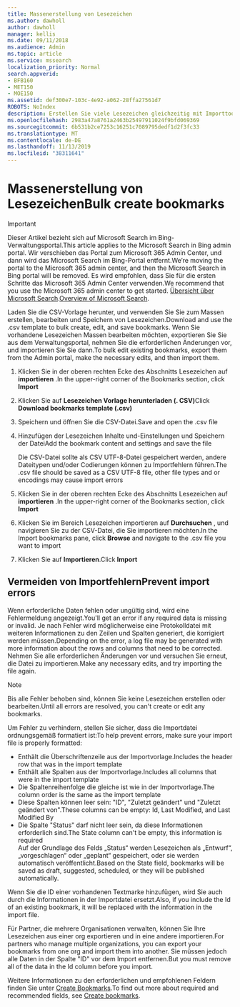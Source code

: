```yaml
---
title: Massenerstellung von Lesezeichen
ms.author: dawholl
author: dawholl
manager: kellis
ms.date: 09/11/2018
ms.audience: Admin
ms.topic: article
ms.service: mssearch
localization_priority: Normal
search.appverid:
- BFB160
- MET150
- MOE150
ms.assetid: def300e7-103c-4e92-a062-28ffa27561d7
ROBOTS: NoIndex
description: Erstellen Sie viele Lesezeichen gleichzeitig mit Importtools für das Microsoft Search-Verwaltungsportal.
ms.openlocfilehash: 2983a47a8761a2463b25497911024f9bfd069369
ms.sourcegitcommit: 6b531b2ce7253c16251c7089795dedf1d2f3fc33
ms.translationtype: MT
ms.contentlocale: de-DE
ms.lasthandoff: 11/13/2019
ms.locfileid: "38311641"
---
```

# <a name="bulk-create-bookmarks"></a><span data-ttu-id="6efaa-103">Massenerstellung von Lesezeichen</span><span class="sxs-lookup"><span data-stu-id="6efaa-103">Bulk create bookmarks</span></span>

> [!IMPORTANT]
> <span data-ttu-id="6efaa-104">Dieser Artikel bezieht sich auf Microsoft Search im Bing-Verwaltungsportal.</span><span class="sxs-lookup"><span data-stu-id="6efaa-104">This article applies to the Microsoft Search in Bing admin portal.</span></span> <span data-ttu-id="6efaa-105">Wir verschieben das Portal zum Microsoft 365 Admin Center, und dann wird das Microsoft Search im Bing-Portal entfernt.</span><span class="sxs-lookup"><span data-stu-id="6efaa-105">We’re moving the portal to the Microsoft 365 admin center, and then the Microsoft Search in Bing portal will be removed.</span></span> <span data-ttu-id="6efaa-106">Es wird empfohlen, dass Sie für die ersten Schritte das Microsoft 365 Admin Center verwenden.</span><span class="sxs-lookup"><span data-stu-id="6efaa-106">We recommend that you use the Microsoft 365 admin center to get started.</span></span> <span data-ttu-id="6efaa-107">[Übersicht über Microsoft Search](overview-microsoft-search.md).</span><span class="sxs-lookup"><span data-stu-id="6efaa-107">[Overview of Microsoft Search](overview-microsoft-search.md).</span></span>
    
<span data-ttu-id="6efaa-108">Laden Sie die CSV-Vorlage herunter, und verwenden Sie Sie zum Massen erstellen, bearbeiten und Speichern von Lesezeichen.</span><span class="sxs-lookup"><span data-stu-id="6efaa-108">Download and use the .csv template to bulk create, edit, and save bookmarks.</span></span> <span data-ttu-id="6efaa-109">Wenn Sie vorhandene Lesezeichen Massen bearbeiten möchten, exportieren Sie Sie aus dem Verwaltungsportal, nehmen Sie die erforderlichen Änderungen vor, und importieren Sie Sie dann.</span><span class="sxs-lookup"><span data-stu-id="6efaa-109">To bulk edit existing bookmarks, export them from the Admin portal, make the necessary edits, and then import them.</span></span>
  
1. <span data-ttu-id="6efaa-110">Klicken Sie in der oberen rechten Ecke des Abschnitts Lesezeichen auf **importieren** .</span><span class="sxs-lookup"><span data-stu-id="6efaa-110">In the upper-right corner of the Bookmarks section, click **Import**</span></span>
    
2. <span data-ttu-id="6efaa-111">Klicken Sie auf **Lesezeichen Vorlage herunterladen (. CSV)**</span><span class="sxs-lookup"><span data-stu-id="6efaa-111">Click **Download bookmarks template (.csv)**</span></span>
    
3. <span data-ttu-id="6efaa-112">Speichern und öffnen Sie die CSV-Datei.</span><span class="sxs-lookup"><span data-stu-id="6efaa-112">Save and open the .csv file</span></span>
    
4. <span data-ttu-id="6efaa-113">Hinzufügen der Lesezeichen Inhalte und-Einstellungen und Speichern der Datei</span><span class="sxs-lookup"><span data-stu-id="6efaa-113">Add the bookmark content and settings and save the file</span></span>

    <span data-ttu-id="6efaa-114">Die CSV-Datei sollte als CSV UTF-8-Datei gespeichert werden, andere Dateitypen und/oder Codierungen können zu Importfehlern führen.</span><span class="sxs-lookup"><span data-stu-id="6efaa-114">The .csv file should be saved as a CSV UTF-8 file, other file types and or encodings may cause import errors</span></span>
    
5. <span data-ttu-id="6efaa-115">Klicken Sie in der oberen rechten Ecke des Abschnitts Lesezeichen auf **importieren** .</span><span class="sxs-lookup"><span data-stu-id="6efaa-115">In the upper-right corner of the Bookmarks section, click **Import**</span></span>
    
6. <span data-ttu-id="6efaa-116">Klicken Sie im Bereich Lesezeichen importieren auf **Durchsuchen** , und navigieren Sie zu der CSV-Datei, die Sie importieren möchten.</span><span class="sxs-lookup"><span data-stu-id="6efaa-116">In the Import bookmarks pane, click **Browse** and navigate to the .csv file you want to import</span></span> 
    
7. <span data-ttu-id="6efaa-117">Klicken Sie auf **Importieren**.</span><span class="sxs-lookup"><span data-stu-id="6efaa-117">Click **Import**</span></span>

## <a name="prevent-import-errors"></a><span data-ttu-id="6efaa-118">Vermeiden von Importfehlern</span><span class="sxs-lookup"><span data-stu-id="6efaa-118">Prevent import errors</span></span>      
<span data-ttu-id="6efaa-119">Wenn erforderliche Daten fehlen oder ungültig sind, wird eine Fehlermeldung angezeigt.</span><span class="sxs-lookup"><span data-stu-id="6efaa-119">You'll get an error if any required data is missing or invalid.</span></span> <span data-ttu-id="6efaa-120">Je nach Fehler wird möglicherweise eine Protokolldatei mit weiteren Informationen zu den Zeilen und Spalten generiert, die korrigiert werden müssen.</span><span class="sxs-lookup"><span data-stu-id="6efaa-120">Depending on the error, a log file may be generated with more information about the rows and columns that need to be corrected.</span></span> <span data-ttu-id="6efaa-121">Nehmen Sie alle erforderlichen Änderungen vor und versuchen Sie erneut, die Datei zu importieren.</span><span class="sxs-lookup"><span data-stu-id="6efaa-121">Make any necessary edits, and try importing the file again.</span></span>

> [!NOTE]
> <span data-ttu-id="6efaa-122">Bis alle Fehler behoben sind, können Sie keine Lesezeichen erstellen oder bearbeiten.</span><span class="sxs-lookup"><span data-stu-id="6efaa-122">Until all errors are resolved, you can't create or edit any bookmarks.</span></span> 

<span data-ttu-id="6efaa-123">Um Fehler zu verhindern, stellen Sie sicher, dass die Importdatei ordnungsgemäß formatiert ist:</span><span class="sxs-lookup"><span data-stu-id="6efaa-123">To help prevent errors, make sure your import file is properly formatted:</span></span>
- <span data-ttu-id="6efaa-124">Enthält die Überschriftenzeile aus der Importvorlage.</span><span class="sxs-lookup"><span data-stu-id="6efaa-124">Includes the header row that was in the import template</span></span>
- <span data-ttu-id="6efaa-125">Enthält alle Spalten aus der Importvorlage.</span><span class="sxs-lookup"><span data-stu-id="6efaa-125">Includes all columns that were in the import template</span></span>
- <span data-ttu-id="6efaa-126">Die Spaltenreihenfolge die gleiche ist wie in der Importvorlage.</span><span class="sxs-lookup"><span data-stu-id="6efaa-126">The column order is the same as the import template</span></span>
- <span data-ttu-id="6efaa-127">Diese Spalten können leer sein: "ID", "Zuletzt geändert" und "Zuletzt geändert von".</span><span class="sxs-lookup"><span data-stu-id="6efaa-127">These columns can be empty: Id, Last Modified, and Last Modified By</span></span>
- <span data-ttu-id="6efaa-128">Die Spalte "Status" darf nicht leer sein, da diese Informationen erforderlich sind.</span><span class="sxs-lookup"><span data-stu-id="6efaa-128">The State column can't be empty, this information is required</span></span>  
<span data-ttu-id="6efaa-129">Auf der Grundlage des Felds „Status“ werden Lesezeichen als „Entwurf“, „vorgeschlagen“ oder „geplant“ gespeichert, oder sie werden automatisch veröffentlicht.</span><span class="sxs-lookup"><span data-stu-id="6efaa-129">Based on the State field, bookmarks will be saved as draft, suggested, scheduled, or they will be published automatically.</span></span>

<span data-ttu-id="6efaa-130">Wenn Sie die ID einer vorhandenen Textmarke hinzufügen, wird Sie auch durch die Informationen in der Importdatei ersetzt.</span><span class="sxs-lookup"><span data-stu-id="6efaa-130">Also, if you include the Id of an existing bookmark, it will be replaced with the information in the import file.</span></span>

<span data-ttu-id="6efaa-131">Für Partner, die mehrere Organisationen verwalten, können Sie Ihre Lesezeichen aus einer org exportieren und in eine andere importieren.</span><span class="sxs-lookup"><span data-stu-id="6efaa-131">For partners who manage multiple organizations, you can export your bookmarks from one org and import them into another.</span></span> <span data-ttu-id="6efaa-132">Sie müssen jedoch alle Daten in der Spalte "ID" vor dem Import entfernen.</span><span class="sxs-lookup"><span data-stu-id="6efaa-132">But you must remove all of the data in the Id column before you import.</span></span>

<span data-ttu-id="6efaa-133">Weitere Informationen zu den erforderlichen und empfohlenen Feldern finden Sie unter [Create Bookmarks](create-bookmarks.md).</span><span class="sxs-lookup"><span data-stu-id="6efaa-133">To find out more about required and recommended fields, see [Create bookmarks](create-bookmarks.md).</span></span>
